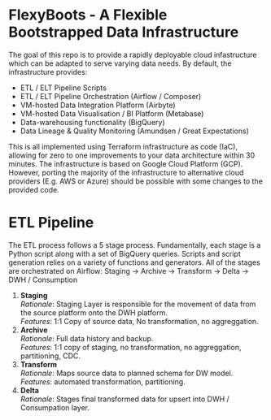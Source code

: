 # FlexyBoots - A Flexible Bootstrapped Data Infrastructure

The goal of this repo is to provide a rapidly deployable cloud infastructure which can be adapted to serve varying data needs. By default, the infrastructure provides:
-  ETL / ELT Pipeline Scripts
-  ETL / ELT Pipeline Orchestration (Airflow / Composer)
-  VM-hosted Data Integration Platform (Airbyte)
-  VM-hosted Data Visualisation / BI Platform (Metabase)
-  Data-warehousing functionality (BigQuery)
-  Data Lineage & Quality Monitoring (Amundsen / Great Expectations)

 This is all implemented using Terraform infrastructure as code (IaC), allowing for zero to one improvements to your data architecture within 30 minutes. The infrastructure is based on Google Cloud Platform (GCP). However, porting the majority of the infrastructure to alternative cloud providers (E.g. AWS or Azure) should be possible with some changes to the provided code. 

# ETL Pipeline

The ETL process follows a 5 stage process. Fundamentally, each stage is a Python script along with a set of BigQuery queries. Scripts and script generation relies on a variety of functions and generators. All of the stages are orchestrated on Airflow:  Staging -> Archive -> Transform -> Delta -> DWH / Consumption

1. **Staging**  
*Rationale*:  Staging Layer is responsible for the movement of data from the source platform onto the DWH platform.  
*Features*: 1:1 Copy of source data, No transformation, no aggreggation.    
4. **Archive**  
*Rationale*: Full data history and backup.  
*Features*: 1:1 copy of staging, no transformation, no aggreggation, partitioning, CDC.    
7. **Transform**  
*Rationale*: Maps source data to planned schema for DW model.  
*Features*: automated transformation, partitioning.    
10. **Delta**  
*Rationale*: Stages final transformed data for upsert into DWH / Consumpation layer. 
